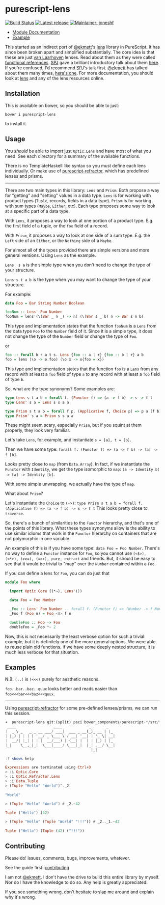 # purescript-lens

[![Build Status](https://travis-ci.org/purescript-contrib/purescript-lens.svg?branch=master)](https://travis-ci.org/purescript-contrib/purescript-lens)
[![Latest release](http://img.shields.io/bower/v/purescript-lens.svg)](https://github.com/purescript-contrib/purescript-lens/releases)
[![Maintainer: joneshf](https://img.shields.io/badge/maintainer-joneshf-lightgrey.svg)](http://github.com/joneshf)

- [Module Documentation](docs/Optic/)
- [Example](test/Main.purs)

This started as an indirect port of [@ekmett][@ekmett]'s [lens][lens] library in PureScript.
It has since been broken apart and simplified substantially.
The core idea is that these are just [van Laarhoven][van Laarhoven] lenses.
Read about them as they were called [functional references][functional references].
[SPJ][SPJ] gave a brilliant introductory talk about them [here][SPJ-talk].
If you're confused, I'd recommend [SPJ][SPJ]'s talk first.
[@ekmett][@ekmett] has talked about them many times, [here's one][ekmett-talk].
For more documentation, you should look at [lens][lens] and any of the lens resources online.

## Installation

This is available on bower, so you should be able to just:

```shell
bower i purescript-lens
```

to install it.

## Usage

You *should* be able to import just `Optic.Lens` and have most of what you need. 
See each directory for a summary of the available functions.

There is no TemplateHaskell like syntax so you must define each lens individually.
Or make use of [purescript-refractor][purescript-refractor], which has predefined lenses and prisms.

----------

There are two main types in this library: `Lens` and `Prism`.
Both propose a way for "getting" and "setting" values in a data type.
`Lens` is for working with product types (`Tuple`, records, fields in a data type).
`Prism` is for working with sum types (`Maybe`, `Either`, etc).
Each type proposes some way to look at a specific part of a data type.

With `Lens`, it proposes a way to look at one portion of a product type. 
E.g. the first field of a tuple, or the `foo` field of a record.

With `Prism`, it proposes a way to look at one side of a sum type.
E.g. the `Left` side of an `Either`, or the `Nothing` side of a `Maybe`.

For almost all of the types provided there are simple versions and more general versions. Using `Lens` as the example.

`Lens' s a` is the simple type when you don't need to change the type of your structure.

`Lens s t a b` is the type when you may want to change the type of your structure.

For example:

```purescript
data Foo = Bar String Number Boolean

fooNum :: Lens' Foo Number
fooNum = lens (\(Bar _ n _) -> n) (\(Bar s _ b) n -> Bar s n b)
```

This type and implementation states that the function `fooNum` is a `Lens` from the data type `Foo` to the `Number` field of it.
Since it is a simple type, it does not change the type of the `Number` field or change the type of `Foo`.

or

```purescript
foo :: forall b r a t s. Lens {foo :: a | r} {foo :: b | r} a b
foo = lens (\o -> o.foo) (\o x -> o{foo = x})
```

This type and implementation states that the function `foo` is a `Lens` from any record with at least a `foo` field of type `a` to any record with at least a `foo` field of type `b`.

So, what are the type synonyms? Some examples are:

```purescript
type Lens s t a b = forall f. (Functor f) => (a -> f b) -> s -> f t
type Lens' s a = Lens s s a a

type Prism s t a b = forall f p. (Applicative f, Choice p) => p a (f b) -> p s (f t)
type Prism' s a = Prism s s a a
```

These might seem scary, especially `Prism`, but if you squint at them properly, they look very familiar.

Let's take `Lens`, for example, and instantiate `s = [a], t = [b]`. 

Then we have some type: `forall f. (Functor f) => (a -> f b) -> [a] -> f [b]`.

Looks pretty close to `map` (from `Data.Array`). 
In fact, if we instantiate the `Functor` with `Identity`, 
we get the type isomorphic to `map`: `(a -> Identity b) -> [a] -> Identity [b]`.

With some simple unwrapping, we actually have the type of `map`.

What about `Prism`?

Let's instantiate the `Choice` to `(->)`: 
`type Prism s t a b = forall f. (Applicative f) => (a -> f b) -> s -> f t`
This looks pretty close to `traverse`.

So, there's a bunch of similarities to the `Functor` hierarchy, and that's one of the points of this library.
What these types synonyms allow is the ability to use similar idioms that work in the `Functor` hierarchy on containers that are not polymorphic in one variable.

An example of this is if you have some type: `data Foo = Foo Number`.
There's no way to define a `Functor` instance for `Foo`, 
so you cannot use `(<$>), (<*>), (>>=), (=>>), pure, extract` and friends.
But, it should be easy to see that it would be trivial to "map" over the `Number` contained within a `Foo`.

If you can define a lens for `Foo`, you can do just that

```purescript
module Foo where

  import Optic.Core ((*~), Lens'())

  data Foo = Foo Number

  _Foo :: Lens' Foo Number -- forall f. (Functor f) => (Number -> f Number) -> Foo -> f Foo
  _Foo f (Foo n) = Foo <$> f n

  doubleFoo :: Foo -> Foo
  doubleFoo = _Foo *~ 2
```

Now, this is not necessarily the least verbose option for such a trivial example, 
but it is definitely one of the more general options.
We were able to reuse plain old functions.
If we have some deeply nested structure, it is much less verbose for that situation.

## Examples

N.B. `(..)` is `(<<<)` purely for aesthetic reasons.

`foo..bar..baz..quux` looks better and reads easier than `foo<<<bar<<<baz<<<quux`.

----------

Using [purescript-refractor][purescript-refractor] for some pre-defined lenses/prisms, we can run this session.

```purescript
➜  purescript-lens git:(split) psci bower_components/purescript-*/src/**/*.purs
 ____                 ____            _       _   
|  _ \ _   _ _ __ ___/ ___|  ___ _ __(_)_ __ | |_ 
| |_) | | | | '__/ _ \___ \ / __| '__| | '_ \| __|
|  __/| |_| | | |  __/___) | (__| |  | | |_) | |_ 
|_|    \__,_|_|  \___|____/ \___|_|  |_| .__/ \__|
                                       |_|        

:? shows help

Expressions are terminated using Ctrl+D
> :i Optic.Core
> :i Optic.Refractor.Lens
> :i Data.Tuple
> (Tuple "Hello" "World")^._2
  
"World"

> (Tuple "Hello" "World") # _2.~42
  
Tuple ("Hello") (42)

> (Tuple "Hello" (Tuple "World" "!!!")) # _2.._1.~42
  
Tuple ("Hello") (Tuple (42) ("!!!"))
```

## Contributing

Please do! Issues, comments, bugs, improvements, whatever.

See the guide first: [contributing](CONTRIBUTING.md).

I am not [@ekmett][@ekmett].
I don't have the drive to build this entire library by myself.
Nor do I have the knowledge to do so.
Any help is greatly appreciated.

If you see something wrong, 
don't hesitate to slap me around and explain why it's wrong.

[@ekmett]: https://github.com/ekmett/
[#202]: https://github.com/purescript/purescript/issues/202
[ekmett-talk]: http://youtu.be/cefnmjtAolY
[functional references]: http://twanvl.nl/blog/haskell/cps-functional-references
[lens]: https://github.com/ekmett/lens/
[PureScript]: https://github.com/purescript/purescript/
[purescript-refractor]: https://github.com/joneshf/purescript-refractor/
[SPJ]: http://research.microsoft.com/en-us/people/simonpj/
[SPJ-talk]: https://skillsmatter.com/skillscasts/4251-lenses-compositional-data-access-and-manipulation
[van Laarhoven]: http://twanvl.nl/index
